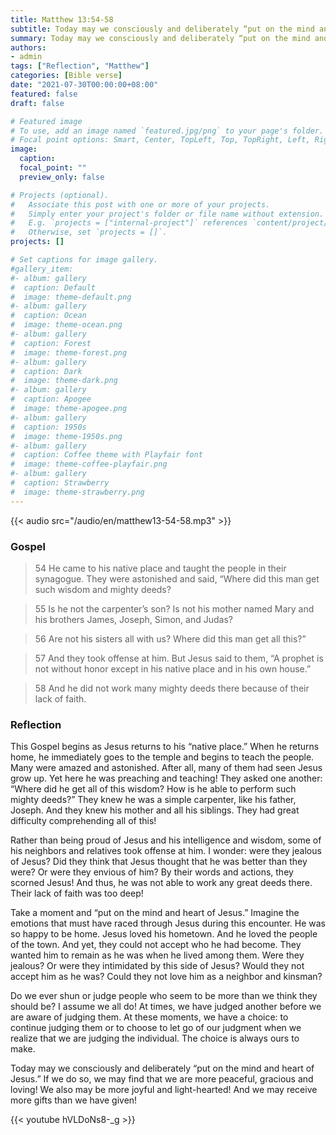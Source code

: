 ```yaml
---
title: Matthew 13:54-58
subtitle: Today may we consciously and deliberately “put on the mind and heart of Jesus.” If we do so, we may find that we are more peaceful, gracious and loving! We also may be more joyful and light-hearted! And we may receive more gifts than we have given!
summary: Today may we consciously and deliberately “put on the mind and heart of Jesus.” If we do so, we may find that we are more peaceful, gracious and loving! We also may be more joyful and light-hearted! And we may receive more gifts than we have given!
authors:
- admin
tags: ["Reflection", "Matthew"]
categories: [Bible verse]
date: "2021-07-30T00:00:00+08:00"
featured: false
draft: false

# Featured image
# To use, add an image named `featured.jpg/png` to your page's folder.
# Focal point options: Smart, Center, TopLeft, Top, TopRight, Left, Right, BottomLeft, Bottom, BottomRight
image:
  caption:
  focal_point: ""
  preview_only: false

# Projects (optional).
#   Associate this post with one or more of your projects.
#   Simply enter your project's folder or file name without extension.
#   E.g. `projects = ["internal-project"]` references `content/project/deep-learning/index.md`.
#   Otherwise, set `projects = []`.
projects: []

# Set captions for image gallery.
#gallery_item:
#- album: gallery
#  caption: Default
#  image: theme-default.png
#- album: gallery
#  caption: Ocean
#  image: theme-ocean.png
#- album: gallery
#  caption: Forest
#  image: theme-forest.png
#- album: gallery
#  caption: Dark
#  image: theme-dark.png
#- album: gallery
#  caption: Apogee
#  image: theme-apogee.png
#- album: gallery
#  caption: 1950s
#  image: theme-1950s.png
#- album: gallery
#  caption: Coffee theme with Playfair font
#  image: theme-coffee-playfair.png
#- album: gallery
#  caption: Strawberry
#  image: theme-strawberry.png
---
```


{{< audio src="/audio/en/matthew13-54-58.mp3" >}}

### Gospel
> 54 He came to his native place and taught the people in their synagogue. They were astonished and said, “Where did this man get such wisdom and mighty deeds?

> 55 Is he not the carpenter’s son? Is not his mother named Mary and his brothers James, Joseph, Simon, and Judas?

> 56 Are not his sisters all with us? Where did this man get all this?”

> 57 And they took offense at him. But Jesus said to them, “A prophet is not without honor except in his native place and in his own house.”

> 58 And he did not work many mighty deeds there because of their lack of faith.

### Reflection
This Gospel begins as Jesus returns to his “native place.” When he returns home, he immediately goes to the temple and begins to teach the people. Many were amazed and astonished. After all, many of them had seen Jesus grow up. Yet here he was preaching and teaching! They asked one another: “Where did he get all of this wisdom? How is he able to perform such mighty deeds?” They knew he was a simple carpenter, like his father, Joseph. And they knew his mother and all his siblings. They had great difficulty comprehending all of this!

Rather than being proud of Jesus and his intelligence and wisdom, some of his neighbors and relatives took offense at him. I wonder: were they jealous of Jesus? Did they think that Jesus thought that he was better than they were? Or were they envious of him? By their words and actions, they scorned Jesus! And thus, he was not able to work any great deeds there. Their lack of faith was too deep!

Take a moment and “put on the mind and heart of Jesus.” Imagine the emotions that must have raced through Jesus during this encounter. He was so happy to be home. Jesus loved his hometown. And he loved the people of the town. And yet, they could not accept who he had become. They wanted him to remain as he was when he lived among them. Were they jealous? Or were they intimidated by this side of Jesus? Would they not accept him as he was? Could they not love him as a neighbor and kinsman?

Do we ever shun or judge people who seem to be more than we think they should be? I assume we all do! At times, we have judged another before we are aware of judging them. At these moments, we have a choice: to continue judging them or to choose to let go of our judgment when we realize that we are judging the individual. The choice is always ours to make.

Today may we consciously and deliberately “put on the mind and heart of Jesus.” If we do so, we may find that we are more peaceful, gracious and loving! We also may be more joyful and light-hearted! And we may receive more gifts than we have given!

{{< youtube hVLDoNs8-_g >}}
